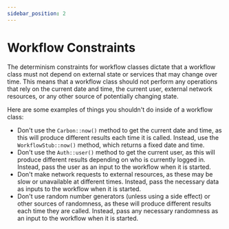 ```yaml
---
sidebar_position: 2
---
```


# Workflow Constraints

The determinism constraints for workflow classes dictate that a workflow class must not depend on external state or services that may change over time. This means that a workflow class should not perform any operations that rely on the current date and time, the current user, external network resources, or any other source of potentially changing state.

Here are some examples of things you shouldn't do inside of a workflow class:

- Don't use the `Carbon::now()` method to get the current date and time, as this will produce different results each time it is called. Instead, use the `WorkflowStub::now()` method, which returns a fixed date and time.
- Don't use the `Auth::user()` method to get the current user, as this will produce different results depending on who is currently logged in. Instead, pass the user as an input to the workflow when it is started.
- Don't make network requests to external resources, as these may be slow or unavailable at different times. Instead, pass the necessary data as inputs to the workflow when it is started.
- Don't use random number generators (unless using a side effect) or other sources of randomness, as these will produce different results each time they are called. Instead, pass any necessary randomness as an input to the workflow when it is started.
